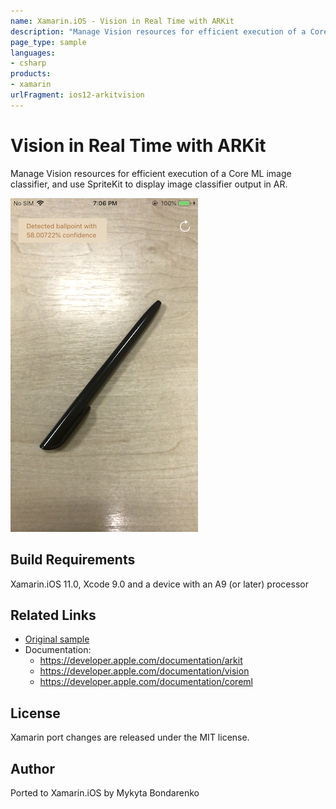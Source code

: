 ```yaml
---
name: Xamarin.iOS - Vision in Real Time with ARKit
description: "Manage Vision resources for efficient execution of a Core ML image classifier, and use SpriteKit to display image classifier output in AR #ios12"
page_type: sample
languages:
- csharp
products:
- xamarin
urlFragment: ios12-arkitvision
---
```

# Vision in Real Time with ARKit

Manage Vision resources for efficient execution of a Core ML image classifier, and use SpriteKit to display image classifier output in AR.

![Detected Object](Screenshots/screenshot-1.png)

## Build Requirements

Xamarin.iOS 11.0, Xcode 9.0 and a device with an A9 (or later) processor

## Related Links

- [Original sample](https://developer.apple.com/documentation/arkit/using_vision_in_real_time_with_arkit?language=objc)
- Documentation:
    - https://developer.apple.com/documentation/arkit
    - https://developer.apple.com/documentation/vision
    - https://developer.apple.com/documentation/coreml

## License

Xamarin port changes are released under the MIT license.

## Author

Ported to Xamarin.iOS by Mykyta Bondarenko
